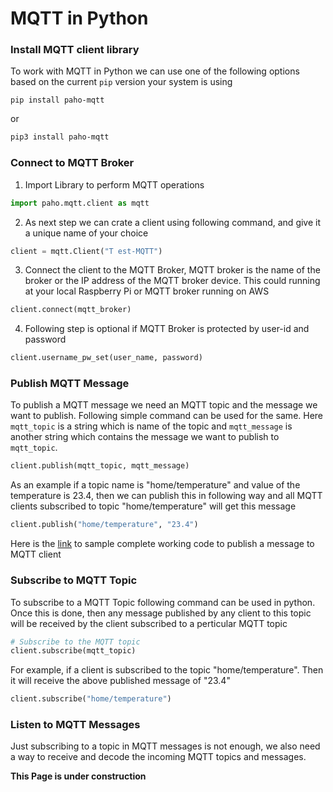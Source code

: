 # MQTT in Python

### Install MQTT client library

To work with MQTT in Python we can use one of the following options based on the current `pip` version your system is using

```shell
pip install paho-mqtt
```

or

```bash
pip3 install paho-mqtt
```

### Connect to MQTT Broker

1. Import Library to perform MQTT operations

```python
import paho.mqtt.client as mqtt
```

2. As next step we can crate a client using following command, and give it a unique name of your choice

```python
client = mqtt.Client("T	est-MQTT") 
```

3. Connect the client to the MQTT Broker, MQTT broker is the name of the broker or the IP address of the MQTT broker device. This could running at your local Raspberry Pi or MQTT broker running on AWS

```python
client.connect(mqtt_broker)
```

4. Following step is optional if MQTT Broker is protected by user-id and password

```python
client.username_pw_set(user_name, password)
```

### Publish MQTT Message

To publish a MQTT message we need an MQTT topic and the message we want to publish. Following simple command can be used for the same. Here `mqtt_topic` is a string which is name of the topic and `mqtt_message` is another string which contains the message we want to publish to `mqtt_topic`.

```python
client.publish(mqtt_topic, mqtt_message)
```

As an example if a topic name is "home/temperature" and value of the temperature is 23.4, then we can publish this in following way and all MQTT clients subscribed to topic "home/temperature" will get this message

```python
client.publish("home/temperature", "23.4")
```

Here is the [link](https://github.com/LetsStartLooping/MQTT/blob/5d0260a2e90e2cf4d1214ee04fb3810cc225a430/mqtt-publish.py) to sample complete working code to publish a message to MQTT client

### Subscribe to MQTT Topic

To subscribe to a MQTT Topic following command can be used in python. Once this is done, then any message published by any client to this topic will be received by the client subscribed to a perticular MQTT topic

```python
# Subscribe to the MQTT topic
client.subscribe(mqtt_topic)
```

For example, if a client is subscribed to the topic "home/temperature". Then it will receive the above published message of "23.4"

```python
client.subscribe("home/temperature")
```

### Listen to MQTT Messages

Just subscribing to a topic in MQTT messages is not enough, we also need a way to receive and decode the incoming MQTT topics and messages.

**This Page is under construction**